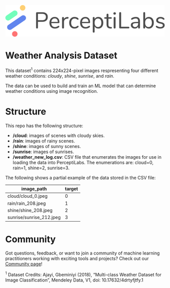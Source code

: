<p align="center">
  <a href="https://www.perceptilabs.com">
  <img src="./pl_logo.png">
  </a>
</p>

# Weather Analysis Dataset
This dataset<sup>1</sup> contains 224x224-pixel images respresenting four different weather conditions: *cloudy*, *shine*, *sunrise*, and *rain*.

The data can be used to build and train an ML model that can determine weather conditions using image recognition. 

# Structure
This repo has the following structure:
* **/cloud**: images of scenes with cloudy skies.
* **/rain**: images of rainy scenes.
* **/shine**: images of sunny scenes.
* **/sunrise**: images of sunrises.
* **/weather_new_log.csv**: CSV file that enumerates the images for use in loading the data into PerceptiLabs. The enumerations are: cloud=0, rain=1, shine=2, sunrise=3.

The following shows a partial example of the data stored in the CSV file:

| image_path | target |
| ---------- | ------ |
| cloud/cloud_0.jpeg | 0 |
| rain/rain_208.jpeg | 1 |
| shine/shine_208.jpeg | 2 |
| sunrise/sunrise_212.jpeg | 3 |

# Community

Got questions, feedback, or want to join a community of machine learning practitioners working with exciting tools and projects? Check out our [Community page](https://www.perceptilabs.com/community)!

<sup>1</sup> Dataset Credits: Ajayi, Gbeminiyi (2018), “Multi-class Weather Dataset for Image Classification”, Mendeley Data, V1, doi: 10.17632/4drtyfjtfy.1


